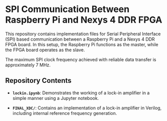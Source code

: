 # SPI Communication Between Raspberry Pi and Nexys 4 DDR FPGA

This repository contains implementation files for Serial Peripheral Interface (SPI) based communication between a Raspberry Pi and a Nexys 4 DDR FPGA board. In this setup, the Raspberry Pi functions as the master, while the FPGA board operates as the slave. 

The maximum SPI clock frequency achieved with reliable data transfer is approximately 7 MHz.

## Repository Contents

- **`lockin.ipynb`**: Demonstrates the working of a lock-in amplifier in a simple manner using a Jupyter notebook.
  
- **`FINAL_XDC/`**: Contains an implementation of a lock-in amplifier in Verilog, including internal reference frequency generation.
